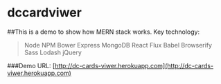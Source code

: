 # dccardviwer

##This is a demo to show how MERN stack works. Key technology: 
> Node
> NPM
> Bower
> Express
> MongoDB
> React
> Flux
> Babel
> Browserify
> Sass
> Lodash
> jQuery

###Demo URL: [http://dc-cards-viwer.herokuapp.com](http://dc-cards-viwer.herokuapp.com)


